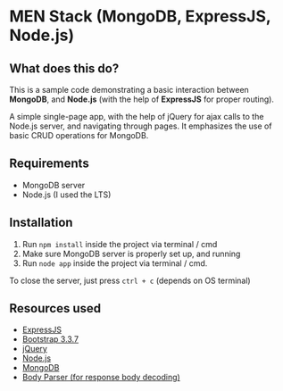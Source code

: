 # MEN Stack (MongoDB, ExpressJS, Node.js)

## What does this do?
This is a sample code demonstrating a basic interaction between **MongoDB**, and **Node.js** (with the help of **ExpressJS** for proper routing).

A simple single-page app, with the help of jQuery for ajax calls to the Node.js server, and navigating through pages. It emphasizes the use of basic CRUD operations for MongoDB.

## Requirements
* MongoDB server
* Node.js (I used the LTS)

## Installation
1. Run `npm install` inside the project via terminal / cmd
2. Make sure MongoDB server is properly set up, and running
3. Run `node app` inside the project via terminal / cmd.

To close the server, just press `ctrl + c` (depends on OS terminal)


## Resources used
* [ExpressJS](https://expressjs.com/)
* [Bootstrap 3.3.7](https://getbootstrap.com/docs/3.3/)
* [jQuery](http://jquery.com/)
* [Node.js](https://nodejs.org/)
* [MongoDB](https://mongodb.org/)
* [Body Parser (for response body decoding)](https://www.npmjs.com/package/body-parser/)